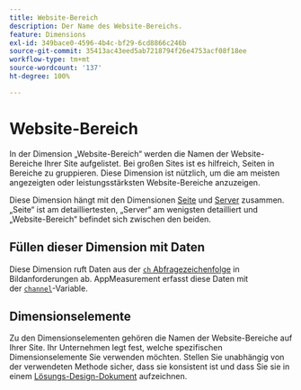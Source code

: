 ```yaml
---
title: Website-Bereich
description: Der Name des Website-Bereichs.
feature: Dimensions
exl-id: 349bace0-4596-4b4c-bf29-6cd8866c246b
source-git-commit: 35413ac43eed5ab7218794f26e4753acf08f18ee
workflow-type: tm+mt
source-wordcount: '137'
ht-degree: 100%

---
```


# Website-Bereich

In der Dimension „Website-Bereich“ werden die Namen der Website-Bereiche Ihrer Site aufgelistet. Bei großen Sites ist es hilfreich, Seiten in Bereiche zu gruppieren. Diese Dimension ist nützlich, um die am meisten angezeigten oder leistungsstärksten Website-Bereiche anzuzeigen.

Diese Dimension hängt mit den Dimensionen [Seite](page.md) und [Server](server.md) zusammen. „Seite“ ist am detailliertesten, „Server“ am wenigsten detailliert und „Website-Bereich“ befindet sich zwischen den beiden.

## Füllen dieser Dimension mit Daten

Diese Dimension ruft Daten aus der [`ch` Abfragezeichenfolge](/help/implement/validate/query-parameters.md) in Bildanforderungen ab. AppMeasurement erfasst diese Daten mit der [`channel`](/help/implement/vars/page-vars/channel.md)-Variable.

## Dimensionselemente

Zu den Dimensionselementen gehören die Namen der Website-Bereiche auf Ihrer Site. Ihr Unternehmen legt fest, welche spezifischen Dimensionselemente Sie verwenden möchten. Stellen Sie unabhängig von der verwendeten Methode sicher, dass sie konsistent ist und dass Sie sie in einem [Lösungs-Design-Dokument](/help/implement/prepare/solution-design.md) aufzeichnen.
